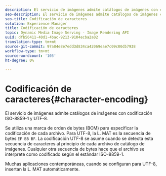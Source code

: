 ```yaml
---
description: El servicio de imágenes admite catálogos de imágenes con codificación ISO-8859-1 y UTF-8.
seo-description: El servicio de imágenes admite catálogos de imágenes con codificación ISO-8859-1 y UTF-8.
seo-title: Codificación de caracteres
solution: Experience Manager
title: Codificación de caracteres
topic: Dynamic Media Image Serving - Image Rendering API
uuid: dfb56411-40d1-4bac-9213-9104ecba2a02
translation-type: tm+mt
source-git-commit: 97a84e8e7edd3d834ca42069eae7c09c00d57938
workflow-type: tm+mt
source-wordcount: '105'
ht-degree: 0%

---
```



# Codificación de caracteres{#character-encoding}

El servicio de imágenes admite catálogos de imágenes con codificación ISO-8859-1 y UTF-8.

Se utiliza una marca de orden de bytes (BOM) para especificar la codificación de cada archivo. Para UTF-8, la L. MAT es la secuencia de bytes `EF BB BF`. La codificación UTF-8 se asume cuando se detecta esta secuencia de caracteres al principio de cada archivo de catálogo de imágenes. Cualquier otra secuencia de bytes hace que el archivo se interprete como codificado según el estándar ISO-8859-1.

Muchas aplicaciones contemporáneas, cuando se configuran para UTF-8, insertan la L. MAT automáticamente.
